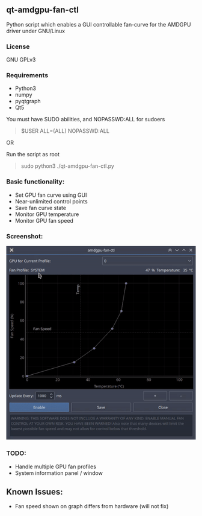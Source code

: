 ## qt-amdgpu-fan-ctl
Python script which enables a GUI controllable fan-curve for the AMDGPU driver under GNU/Linux

### License
GNU GPLv3

### Requirements
- Python3
- numpy
- pyqtgraph
- Qt5

You must have SUDO abilities, and NOPASSWD:ALL for sudoers
> $USER ALL=(ALL) NOPASSWD:ALL

OR

Run the script as root
> sudo python3 ./qt-amdgpu-fan-ctl.py

### Basic functionality:
- Set GPU fan curve using GUI
- Near-unlimited control points
- Save fan curve state
- Monitor GPU temperature
- Monitor GPU fan speed

### Screenshot:
![Image showing GUI with gpu fan curve plot and various controls](media/qt-amdgpu-fan-ctl.gif "Main GUI")

### TODO:
- Handle multiple GPU fan profiles
- System information panel / window

## Known Issues:
- Fan speed shown on graph differs from hardware (will not fix)